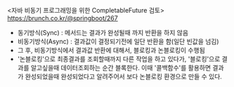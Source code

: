 <자바 비동기 프로그래밍을 위한 CompletableFuture 검토>
https://brunch.co.kr/@springboot/267
- 동기방식(Sync) : 메서드는 결과가 완성될때 까지 반환을 하지 않음 
- 비동기방식(Async) : 결과값이 결정되기전에 일단 반환을 함(일단 빈값을 넘김)
- 그 후, 비동기방식에서 결과값 반환에 대해서, 블로킹과 논블로킹이 수행됨
- '논블로킹'으로 최종결과를 조회할때까지 다른 작업을 하고 있다가, '블로킹'으로 결과를 알고싶을때 데이터조회하는 순간 블록한다. 이때 '콜백함수'를 활용하면 결과가 완성되었을때 완성되었다고 알려주어서 보다 논블로킹 환경으로 만들 수 있다.
